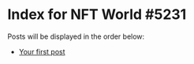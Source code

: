 # Index for NFT World #5231
Posts will be displayed in the order below:

- [Your first post](./001-first.md)

